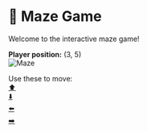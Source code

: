 # 🧩 Maze Game  
Welcome to the interactive maze game!

**Player position:** (3, 5)  
![Maze](https://recognize-instructor-criteria-other.trycloudflare.com/images/pos_3_5.png?t=1760506170630)

Use these to move:  
[⬆️](https://recognize-instructor-criteria-other.trycloudflare.com/move/3_5_w)  
[⬇️](https://recognize-instructor-criteria-other.trycloudflare.com/move/3_5_s)  
[⬅️](https://recognize-instructor-criteria-other.trycloudflare.com/move/3_5_a)  
[➡️](https://recognize-instructor-criteria-other.trycloudflare.com/move/3_5_d)
